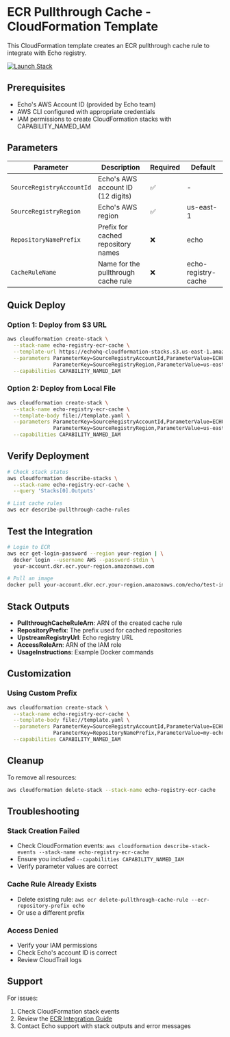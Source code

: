 # ECR Pullthrough Cache - CloudFormation Template

This CloudFormation template creates an ECR pullthrough cache rule to integrate with Echo registry.

[![Launch Stack](https://s3.amazonaws.com/cloudformation-examples/cloudformation-launch-stack.png)](https://console.aws.amazon.com/cloudformation/home#/stacks/create/review?stackName=echo-pull-through-cache&templateURL=https://echohq-cloudformation-stacks.s3.us-east-1.amazonaws.com/ecr-pullthrough-cache.yaml)

## Prerequisites

- Echo's AWS Account ID (provided by Echo team)
- AWS CLI configured with appropriate credentials
- IAM permissions to create CloudFormation stacks with CAPABILITY_NAMED_IAM

## Parameters

| Parameter | Description | Required | Default |
|-----------|-------------|----------|---------|
| `SourceRegistryAccountId` | Echo's AWS account ID (12 digits) | ✅ | - |
| `SourceRegistryRegion` | Echo's AWS region | ✅ | us-east-1 |
| `RepositoryNamePrefix` | Prefix for cached repository names | ❌ | echo |
| `CacheRuleName` | Name for the pullthrough cache rule | ❌ | echo-registry-cache |

## Quick Deploy

### Option 1: Deploy from S3 URL

```bash
aws cloudformation create-stack \
  --stack-name echo-registry-ecr-cache \
  --template-url https://echohq-cloudformation-stacks.s3.us-east-1.amazonaws.com/ecr-pullthrough-cache.yaml \
  --parameters ParameterKey=SourceRegistryAccountId,ParameterValue=ECHO_ACCOUNT_ID \
               ParameterKey=SourceRegistryRegion,ParameterValue=us-east-1 \
  --capabilities CAPABILITY_NAMED_IAM
```

### Option 2: Deploy from Local File

```bash
aws cloudformation create-stack \
  --stack-name echo-registry-ecr-cache \
  --template-body file://template.yaml \
  --parameters ParameterKey=SourceRegistryAccountId,ParameterValue=ECHO_ACCOUNT_ID \
               ParameterKey=SourceRegistryRegion,ParameterValue=us-east-1 \
  --capabilities CAPABILITY_NAMED_IAM
```

## Verify Deployment

```bash
# Check stack status
aws cloudformation describe-stacks \
  --stack-name echo-registry-ecr-cache \
  --query 'Stacks[0].Outputs'

# List cache rules
aws ecr describe-pullthrough-cache-rules
```

## Test the Integration

```bash
# Login to ECR
aws ecr get-login-password --region your-region | \
  docker login --username AWS --password-stdin \
  your-account.dkr.ecr.your-region.amazonaws.com

# Pull an image
docker pull your-account.dkr.ecr.your-region.amazonaws.com/echo/test-image:latest
```

## Stack Outputs

- **PullthroughCacheRuleArn**: ARN of the created cache rule
- **RepositoryPrefix**: The prefix used for cached repositories
- **UpstreamRegistryUrl**: Echo registry URL
- **AccessRoleArn**: ARN of the IAM role
- **UsageInstructions**: Example Docker commands

## Customization

### Using Custom Prefix

```bash
aws cloudformation create-stack \
  --stack-name echo-registry-ecr-cache \
  --template-body file://template.yaml \
  --parameters ParameterKey=SourceRegistryAccountId,ParameterValue=ECHO_ACCOUNT_ID \
               ParameterKey=RepositoryNamePrefix,ParameterValue=my-echo-cache \
  --capabilities CAPABILITY_NAMED_IAM
```

## Cleanup

To remove all resources:

```bash
aws cloudformation delete-stack --stack-name echo-registry-ecr-cache
```

## Troubleshooting

### Stack Creation Failed
- Check CloudFormation events: `aws cloudformation describe-stack-events --stack-name echo-registry-ecr-cache`
- Ensure you included `--capabilities CAPABILITY_NAMED_IAM`
- Verify parameter values are correct

### Cache Rule Already Exists
- Delete existing rule: `aws ecr delete-pullthrough-cache-rule --ecr-repository-prefix echo`
- Or use a different prefix

### Access Denied
- Verify your IAM permissions
- Check Echo's account ID is correct
- Review CloudTrail logs

## Support

For issues:
1. Check CloudFormation stack events
2. Review the [ECR Integration Guide](../../docs/integrations/ecr.md)
3. Contact Echo support with stack outputs and error messages 

